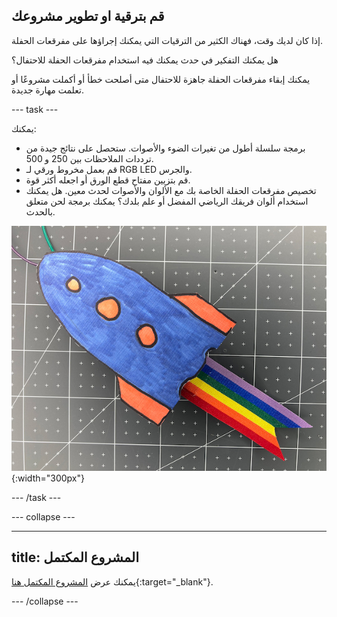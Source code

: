## قم بترقية او تطوير مشروعك

إذا كان لديك وقت، فهناك الكثير من الترقيات التي يمكنك إجراؤها على مفرقعات الحفلة.

هل يمكنك التفكير في حدث يمكنك فيه استخدام مفرقعات الحفلة للاحتفال؟

يمكنك إبقاء مفرقعات الحفلة جاهزة للاحتفال متى أصلحت خطأ أو أكملت مشروعًا أو تعلمت مهارة جديدة.

--- task ---

يمكنك:

+ برمجة سلسلة أطول من تغيرات الضوء والأصوات. ستحصل على نتائج جيدة من ترددات الملاحظات بين 250 و 500.
+ قم بعمل مخروط ورقي لـ RGB LED والجرس.
+ قم بتزيين مفتاح قطع الورق أو اجعله أكثر قوة.
+ تخصيص مفرقعات الحفلة الخاصة بك مع الألوان والأصوات لحدث معين. هل يمكنك استخدام ألوان فريقك الرياضي المفضل أو علم بلدك؟ يمكنك برمجة لحن متعلق بالحدث.

![تعليق رسم صاروخ في مقدمة مفتاح مفرقعات الحفلة.](images/upgrade-popper.jpg){:width="300px"}

--- /task ---

--- collapse ---

---
title: المشروع المكتمل
---

يمكنك عرض [المشروع المكتمل هنا](https://rpf.io/p/ar-SA/party-popper-get){:target="_blank"}.

--- /collapse ---
